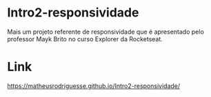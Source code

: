 # Intro2-responsividade
Mais um projeto referente de responsividade que é apresentado pelo professor Mayk Brito no curso Explorer da Rocketseat.


# Link

https://matheusrodriguesse.github.io/Intro2-responsividade/
